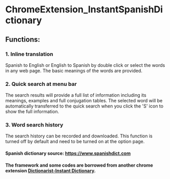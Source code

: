 # ChromeExtension_InstantSpanishDictionary

## Functions:
### 1. Inline translation
Spanish to English or English to Spanish by double click or select the words in any web page. The basic meanings of the words are provided.
### 2. Quick search at menu bar
The search results will provide a full list of information including its meanings, examples and full conjugation tables. The selected word will be automatically transferred to the quick search when you click the 'S' icon to show the full information.
### 3. Word search history
The search history can be recorded and downloaded. This function is turned off by default and need to be turned on at the option page.

#### Spanish dictionary source: https://www.spanishdict.com
#### The framework and some codes are borrowed from another chrome extension **[Dictionarist-Instant Dictionary](https://chrome.google.com/webstore/detail/dictionarist-instant-dict/npggnghnhkgioladlpfehafajnghlklc?hl=en)**.

